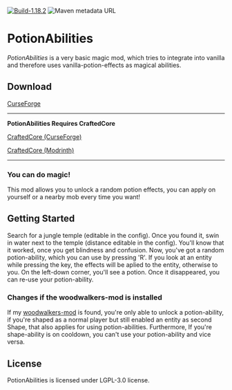 [![Build-1.18.2](https://github.com/ToCraft/eomtweaks/actions/workflows/gradle-1.18.2.yml/badge.svg)](https://github.com/ToCraft/potionabilities/actions/workflows/gradle-1.18.2.yml)
![Maven metadata URL](https://img.shields.io/maven-metadata/v?metadataUrl=https%3A%2F%2Ftmaven.ocraft.dev%2Fpublic%2Freleases%2Fdev%2Ftocraft%2Feomtw%2Fmaven-metadata.xml&versionPrefix=1.18.2&label=EoMTweaks)

# PotionAbilities

*PotionAbilities* is a very basic magic mod, which tries to integrate into vanilla and therefore uses
vanilla-potion-effects as magical abilities.

## Download

[CurseForge](https://curseforge.com/minecraft/mc-mods/eomtweaks)

---

**PotionAbilities Requires CraftedCore**

[CraftedCore (CurseForge)](https://www.curseforge.com/minecraft/mc-mods/crafted-core)

[CraftedCore (Modrinth)](https://modrinth.com/mod/crafted-core)

---

### You can do magic!

This mod allows you to unlock a random potion effects, you can apply on yourself or a nearby mob every time you want!

## Getting Started

Search for a jungle temple (editable in the config). Once you found it, swin in water next to the temple (distance
editable in the config).
You'll know that it worked, once you get blindness and confusion.
Now, you've got a random potion-ability, which you can use by pressing 'R'.
If you look at an entity while pressing the key, the effects will be aplied to the entity, otherwise to you.
On the left-down corner, you'll see a potion. Once it disappeared, you can re-use your potion-ability.

### Changes if the woodwalkers-mod is installed

If my [woodwalkers-mod](https://www.curseforge.com/minecraft/mc-mods/woodwalkers) is found, you're only able to unlock a
potion-ability, if you're shaped as a normal player but still enabled an entity as second Shape, that also applies for
using potion-abilities. Furthermore, If you're shape-ability is on cooldown, you can't use your potion-ability and vice
versa.

## License

PotionAbilities is licensed under LGPL-3.0 license. 
